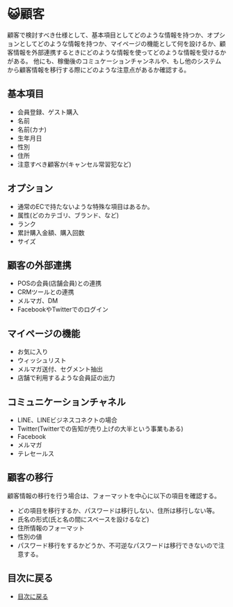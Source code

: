 # :smiley_cat:顧客
顧客で検討すべき仕様として、基本項目としてどのような情報を持つか、オプションとしてどのような情報を持つか、マイページの機能として何を設けるか、顧客情報を外部連携するときにどのような情報を使ってどのような情報を受けるかがある。
他にも、稼働後のコミュケーションチャンネルや、もし他のシステムから顧客情報を移行する際にどのような注意点があるか確認する。

## 基本項目
- 会員登録、ゲスト購入
- 名前
- 名前(カナ)
- 生年月日
- 性別
- 住所
- 注意すべき顧客か(キャンセル常習犯など)


## オプション
- 通常のECで持たないような特殊な項目はあるか。
- 属性(どのカテゴリ、ブランド、など)
- ランク
- 累計購入金額、購入回数
- サイズ


## 顧客の外部連携 
- POSの会員(店舗会員)との連携
- CRMツールとの連携
- メルマガ、DM
- FacebookやTwitterでのログイン


## マイページの機能
- お気に入り
- ウィッシュリスト
- メルマガ送付、セグメント抽出
- 店舗で利用するような会員証の出力


## コミュニケーションチャネル
- LINE、LINEビジネスコネクトの場合
- Twitter(Twitterでの告知が売り上げの大半という事業もある)
- Facebook
- メルマガ
- テレセールス


## 顧客の移行 
顧客情報の移行を行う場合は、フォーマットを中心に以下の項目を確認する。
- どの項目を移行するか、パスワードは移行しない、住所は移行しない等。
- 氏名の形式(氏と名の間にスペースを設けるなど)
- 住所情報のフォーマット
- 性別の値
- パスワード移行をするかどうか、不可逆なパスワードは移行できないので注意する。


## 目次に戻る
- [目次に戻る](https://github.com/commerble/ecspec/blob/master/Readme.md)
